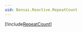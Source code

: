 ```yaml
---
uid: Bonsai.Reactive.RepeatCount
---
```


[!include[RepeatCount](~/articles/reactive-repeatcount.md)]